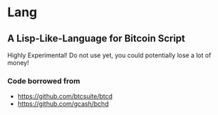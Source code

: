 # Lang
## A Lisp-Like-Language for Bitcoin Script

Highly Experimental! Do not use yet, you could potentially lose a lot of money!

### Code borrowed from
- https://github.com/btcsuite/btcd
- https://github.com/gcash/bchd
